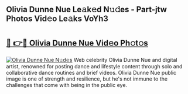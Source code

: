 ## Olivia Dunne Nue Le𝚊k𝚎d N𝚞𝚍es - Part-jtw Photos Vid𝚎o Le𝚊ks VoYh3

# <h2><a href="http://fb4jifi.evod.top/?m=Olivia+Dunne+Nue">🔗 👉🔴 Olivia Dunne Nue Vid𝚎o Ph𝚘t𝚘s</a></h2>

[![Olivia Dunne Nue N𝚞d𝚎s](https://i.imgur.com/8V9OHl7.gif)](http://fb4jifi.evod.top/?m=Olivia+Dunne+Nue)
Web celebrity Olivia Dunne Nue and digital artist, renowned for posting dance and lifestyle content through solo and collaborative dance routines and brief videos. Olivia Dunne Nue public image is one of strength and resilience, but he's not immune to the challenges that come with being in the public eye. 
